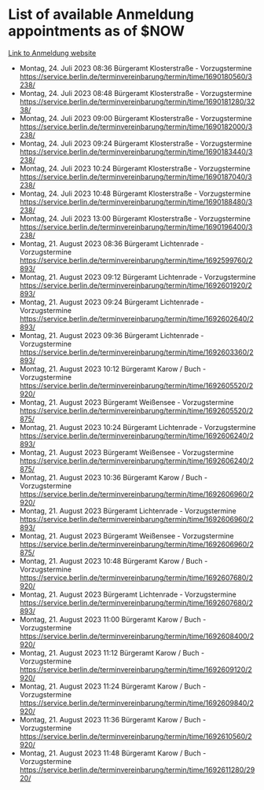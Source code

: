 # List of available Anmeldung appointments as of $NOW
[Link to Anmeldung website](https://service.berlin.de/terminvereinbarung/termin/tag.php?termin=1&anliegen[]=120686&dienstleisterlist=122210,122217,327316,122219,327312,122227,327314,122231,327346,122243,327348,122254,122252,329742,122260,329745,122262,329748,122271,327278,122273,327274,122277,327276,330436,122280,327294,122282,327290,122284,327292,122291,327270,122285,327266,122286,327264,122296,327268,150230,329760,122297,327286,122294,327284,122312,329763,122314,329775,122304,327330,122311,327334,122309,327332,317869,122281,327352,122279,329772,122283,122276,327324,122274,327326,122267,329766,122246,327318,122251,327320,122257,327322,122208,327298,122226,327300&herkunft=http%3A%2F%2Fservice.berlin.de%2Fdienstleistung%2F120686%2F)
- Montag, 24. Juli 2023 08:36 Bürgeramt Klosterstraße - Vorzugstermine https://service.berlin.de/terminvereinbarung/termin/time/1690180560/3238/
- Montag, 24. Juli 2023 08:48 Bürgeramt Klosterstraße - Vorzugstermine https://service.berlin.de/terminvereinbarung/termin/time/1690181280/3238/
- Montag, 24. Juli 2023 09:00 Bürgeramt Klosterstraße - Vorzugstermine https://service.berlin.de/terminvereinbarung/termin/time/1690182000/3238/
- Montag, 24. Juli 2023 09:24 Bürgeramt Klosterstraße - Vorzugstermine https://service.berlin.de/terminvereinbarung/termin/time/1690183440/3238/
- Montag, 24. Juli 2023 10:24 Bürgeramt Klosterstraße - Vorzugstermine https://service.berlin.de/terminvereinbarung/termin/time/1690187040/3238/
- Montag, 24. Juli 2023 10:48 Bürgeramt Klosterstraße - Vorzugstermine https://service.berlin.de/terminvereinbarung/termin/time/1690188480/3238/
- Montag, 24. Juli 2023 13:00 Bürgeramt Klosterstraße - Vorzugstermine https://service.berlin.de/terminvereinbarung/termin/time/1690196400/3238/
- Montag, 21. August 2023 08:36 Bürgeramt Lichtenrade - Vorzugstermine https://service.berlin.de/terminvereinbarung/termin/time/1692599760/2893/
- Montag, 21. August 2023 09:12 Bürgeramt Lichtenrade - Vorzugstermine https://service.berlin.de/terminvereinbarung/termin/time/1692601920/2893/
- Montag, 21. August 2023 09:24 Bürgeramt Lichtenrade - Vorzugstermine https://service.berlin.de/terminvereinbarung/termin/time/1692602640/2893/
- Montag, 21. August 2023 09:36 Bürgeramt Lichtenrade - Vorzugstermine https://service.berlin.de/terminvereinbarung/termin/time/1692603360/2893/
- Montag, 21. August 2023 10:12 Bürgeramt Karow / Buch - Vorzugstermine https://service.berlin.de/terminvereinbarung/termin/time/1692605520/2920/
- Montag, 21. August 2023  Bürgeramt Weißensee - Vorzugstermine https://service.berlin.de/terminvereinbarung/termin/time/1692605520/2875/
- Montag, 21. August 2023 10:24 Bürgeramt Lichtenrade - Vorzugstermine https://service.berlin.de/terminvereinbarung/termin/time/1692606240/2893/
- Montag, 21. August 2023  Bürgeramt Weißensee - Vorzugstermine https://service.berlin.de/terminvereinbarung/termin/time/1692606240/2875/
- Montag, 21. August 2023 10:36 Bürgeramt Karow / Buch - Vorzugstermine https://service.berlin.de/terminvereinbarung/termin/time/1692606960/2920/
- Montag, 21. August 2023  Bürgeramt Lichtenrade - Vorzugstermine https://service.berlin.de/terminvereinbarung/termin/time/1692606960/2893/
- Montag, 21. August 2023  Bürgeramt Weißensee - Vorzugstermine https://service.berlin.de/terminvereinbarung/termin/time/1692606960/2875/
- Montag, 21. August 2023 10:48 Bürgeramt Karow / Buch - Vorzugstermine https://service.berlin.de/terminvereinbarung/termin/time/1692607680/2920/
- Montag, 21. August 2023  Bürgeramt Lichtenrade - Vorzugstermine https://service.berlin.de/terminvereinbarung/termin/time/1692607680/2893/
- Montag, 21. August 2023 11:00 Bürgeramt Karow / Buch - Vorzugstermine https://service.berlin.de/terminvereinbarung/termin/time/1692608400/2920/
- Montag, 21. August 2023 11:12 Bürgeramt Karow / Buch - Vorzugstermine https://service.berlin.de/terminvereinbarung/termin/time/1692609120/2920/
- Montag, 21. August 2023 11:24 Bürgeramt Karow / Buch - Vorzugstermine https://service.berlin.de/terminvereinbarung/termin/time/1692609840/2920/
- Montag, 21. August 2023 11:36 Bürgeramt Karow / Buch - Vorzugstermine https://service.berlin.de/terminvereinbarung/termin/time/1692610560/2920/
- Montag, 21. August 2023 11:48 Bürgeramt Karow / Buch - Vorzugstermine https://service.berlin.de/terminvereinbarung/termin/time/1692611280/2920/
